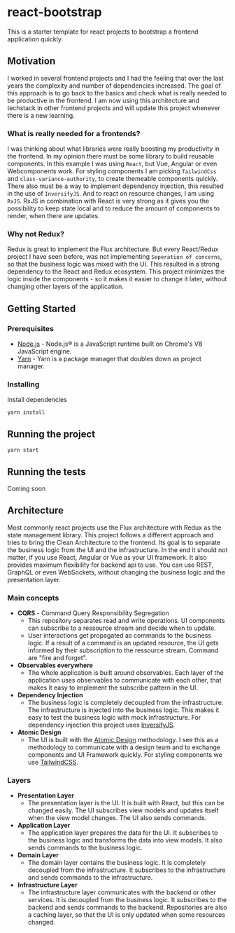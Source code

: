 # react-bootstrap

This is a starter template for react projects to bootstrap a frontend application quickly.

## Motivation

I worked in several frontend projects and I had the feeling that over the last years the complexity and number of dependencies increased.
The goal of this approach is to go back to the basics and check what is really needed to be productive in the frontend. I am now using this
architecture and techstack in other frontend projects and will update this project whenever there is a new learning.

### What is really needed for a frontends?

I was thinking about what libraries were really boosting my productivity in the frontend. In my opinion there must be some library to build
reusable components. In this example I was using `React`, but Vue, Angular or even Webcomponents work. For styling components I am
picking `TailwindCss` and `class-variance-authority`, to create themeable components quickly. There also must be a way to implement
dependency injection, this resulted in the use of `InversifyJS`. And to react on resource changes, I am using `RxJS`. RxJS in combination
with React is very strong as it gives you the possibility to keep state local and to reduce the amount of components to render, when there
are updates.

### Why not Redux?

Redux is great to implement the Flux architecture. But every React/Redux project I have seen before, was not
implementing `Seperation of concerns`, so that the business logic was mixed with the UI. This resulted in a strong dependency to the React
and Redux ecosystem. This project minimizes the logic inside the components - so it makes it easier to change it later, without changing
other layers of the application.

## Getting Started

### Prerequisites

- [Node.js](https://nodejs.org/en/) - Node.js® is a JavaScript runtime built on Chrome's V8 JavaScript engine.
- [Yarn](https://yarnpkg.com/en/) - Yarn is a package manager that doubles down as project manager.

### Installing

Install dependencies

```
yarn install
```

## Running the project

```
yarn start
```

## Running the tests

Coming soon

## Architecture

Most commonly react projects use the Flux architecture with Redux as the state management library. This project follows a different approach
and tries to bring the Clean Architecture to the frontend. Its goal is to separate the business logic from the UI and the infrastructure. In
the end it should not matter, if you use React, Angular or Vue as your UI framework. It also provides maximum flexibility for backend api to
use. You can use REST, GraphQL or even WebSockets, without changing the business logic and the presentation layer.

### Main concepts

- **CQRS** - Command Query Responsibility Segregation
    - This repository separates read and write operations. UI components can subscribe to a ressource stream and decide when to update.
    - User interactions get propagated as commands to the business logic. If a result of a command is an updated resource, the UI gets
      informed by their subscription to the ressource stream. Command are "fire and forget".
- **Observables everywhere**
    - The whole application is built around observables. Each layer of the application uses observables to communicate with each other, that
      makes it easy to implement the subscribe pattern in the UI.
- **Dependency Injection**
    - The business logic is completely decoupled from the infrastructure. The infrastructure is injected into the business logic. This makes
      it easy to test the business logic with mock infrastructure. For dependency injection this project
      uses [InversifyJS](http://inversify.io/).
- **Atomic Design**
    - The UI is built with the [Atomic Design](http://bradfrost.com/blog/post/atomic-web-design/) methodology. I see this as a methodology
      to communicate with a design team and to exchange components and UI Framework quickly. For styling components we
      use [TailwindCSS](https://tailwindcss.com/).

### Layers

- **Presentation Layer**
    - The presentation layer is the UI. It is built with React, but this can be changed easily. The UI subscribes view models and updates
      itself when the view model changes. The UI also sends commands.
- **Application Layer**
    - The application layer prepares the data for the UI. It subscribes to the business logic and transforms the data into view models. It
      also sends commands to the business logic.
- **Domain Layer**
    - The domain layer contains the business logic. It is completely decoupled from the infrastructure. It subscribes to the infrastructure
      and sends commands to the infrastructure.
- **Infrastructure Layer**
    - The infrastructure layer communicates with the backend or other services. It is decoupled from the business logic. It
      subscribes to the backend and sends commands to the backend. Repositories are also a caching layer, so that the UI is only updated
      when some resources changed.
